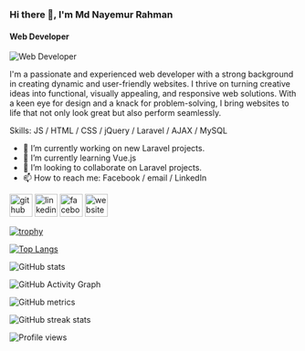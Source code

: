 ### Hi there 👋, I'm Md Nayemur Rahman
#### Web Developer
![Web Developer](https://media.licdn.com/dms/image/D5616AQGtf8IHslaNlQ/profile-displaybackgroundimage-shrink_350_1400/0/1680803281565?e=1700092800&v=beta&t=qeRyY8s-lnKq_nlVqn2JonDP-sb_k4BMP6Iz6zxcTtU)

I'm a passionate and experienced web developer with a strong background in creating dynamic and user-friendly websites. I thrive on turning creative ideas into functional, visually appealing, and responsive web solutions. With a keen eye for design and a knack for problem-solving, I bring websites to life that not only look great but also perform seamlessly.

Skills: JS / HTML / CSS / jQuery / Laravel / AJAX / MySQL

- 🔭 I’m currently working on new Laravel projects. 
- 🌱 I’m currently learning Vue.js 
- 👯 I’m looking to collaborate on Laravel projects. 
- 📫 How to reach me: Facebook / email / LinkedIn 


[<img src='https://cdn.jsdelivr.net/npm/simple-icons@3.0.1/icons/github.svg' alt='github' height='40'>](https://github.com/MdNayemur)  [<img src='https://cdn.jsdelivr.net/npm/simple-icons@3.0.1/icons/linkedin.svg' alt='linkedin' height='40'>](https://www.linkedin.com/in/md-nayemur-rahman/)  [<img src='https://cdn.jsdelivr.net/npm/simple-icons@3.0.1/icons/facebook.svg' alt='facebook' height='40'>](https://www.facebook.com/nayemur.rahman.376)  [<img src='https://cdn.jsdelivr.net/npm/simple-icons@3.0.1/icons/icloud.svg' alt='website' height='40'>](https://mdnayemur.github.io/Portfolio/)  

[![trophy](https://github-profile-trophy.vercel.app/?username=MdNayemur)](https://github.com/ryo-ma/github-profile-trophy)

[![Top Langs](https://github-readme-stats.vercel.app/api/top-langs/?username=MdNayemur)](https://github.com/anuraghazra/github-readme-stats)

![GitHub stats](https://github-readme-stats.vercel.app/api?username=MdNayemur&show_icons=true&count_private=true)  

![GitHub Activity Graph](https://activity-graph.herokuapp.com/graph?username=MdNayemur)  

![GitHub metrics](https://metrics.lecoq.io/MdNayemur)  

![GitHub streak stats](https://streak-stats.demolab.com/?user=MdNayemur)  

![Profile views](https://gpvc.arturio.dev/MdNayemur)  

